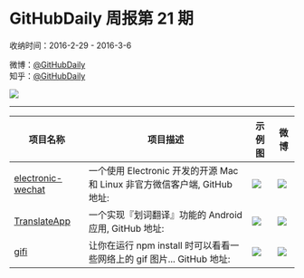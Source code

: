 # GitHubDaily 周报第 21 期

收纳时间：2016-2-29 - 2016-3-6

微博：[@GitHubDaily](https://weibo.com/GitHubDaily)    
知乎：[@GitHubDaily](https://www.zhihu.com/people/githubdaily)

![](https://raw.githubusercontent.com/GitHubDaily/GitHubDaily/master/assets/weixin.png)

---

项目名称 | 项目描述 | 示例图 | 微博
--- | --- | --- | ---
[electronic-wechat](status.github_url) | 一个使用 Electronic 开发的开源 Mac 和 Linux 非官方微信客户端, GitHub 地址: | ![](http://ww1.sinaimg.cn/large/006fiYtfgw1f1na5lo5hcj31kw0zkh7c.jpg) | [![](https://raw.githubusercontent.com/GitHubDaily/GitHubDaily/master/assets/sina_logo.png)](https://weibo.com/5722964389/Dl2byn392)
[TranslateApp](status.github_url) | 一个实现『划词翻译』功能的 Android 应用, GitHub 地址: | ![](http://ww4.sinaimg.cn/large/006fiYtfjw1f1l321wwt6g30ax0hb0vn.gif) | [![](https://raw.githubusercontent.com/GitHubDaily/GitHubDaily/master/assets/sina_logo.png)](https://weibo.com/5722964389/DkSw33ZrG)
[gifi](status.github_url) | 让你在运行 npm install 时可以看看一些网络上的 gif 图片... GitHub 地址: | ![](http://ww4.sinaimg.cn/large/006fiYtfjw1f1l2u6matng30hc0dc1l3.gif) | [![](https://raw.githubusercontent.com/GitHubDaily/GitHubDaily/master/assets/sina_logo.png)](https://weibo.com/5722964389/DkIZicYRo)
